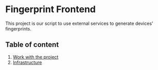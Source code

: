 # Fingerprint Frontend
This project is our script to use external services to generate devices' fingerprints.

## Table of content
1. [Work with the project](docs/PROJECT.md)
2. [Infrastructure](docs/DOCKER.md)
